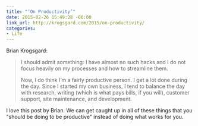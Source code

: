 ```yaml
---
title: "‘On Productivity’"
date: 2015-02-26 15:49:28 -06:00
link_url: http://krogsgard.com/2015/on-productivity/
categories:
- Life
---
```


Brian Krogsgard:

> I should admit something: I have almost no such hacks and I do not focus heavily on my processes and how to streamline them.
>
> Now, I do think I’m a fairly productive person. I get a lot done during the day. Since I started my own business, I tend to balance the day with research, writing (which is what pays bills, if you will), customer support, site maintenance, and development.

I love this post by Brian. We can get caught up in all of these things that you "should be doing to be productive" instead of doing what works for you.
